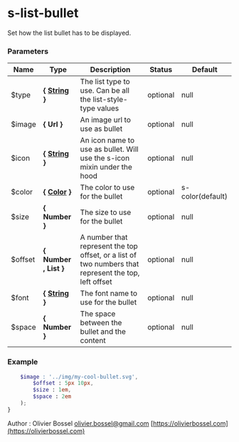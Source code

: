 # s-list-bullet

Set how the list bullet has to be displayed.


### Parameters
Name  |  Type  |  Description  |  Status  |  Default
------------  |  ------------  |  ------------  |  ------------  |  ------------
$type  |  **{ [String](http://www.sass-lang.com/documentation/file.SASS_REFERENCE.html#sass-script-strings) }**  |  The list type to use. Can be all the list-style-type values  |  optional  |  null
$image  |  **{ Url }**  |  An image url to use as bullet  |  optional  |  null
$icon  |  **{ [String](http://www.sass-lang.com/documentation/file.SASS_REFERENCE.html#sass-script-strings) }**  |  An icon name to use as bullet. Will use the s-icon mixin under the hood  |  optional  |  null
$color  |  **{ [Color](http://www.sass-lang.com/documentation/file.SASS_REFERENCE.html#colors) }**  |  The color to use for the bullet  |  optional  |  s-color(default)
$size  |  **{ Number }**  |  The size to use for the bullet  |  optional  |  null
$offset  |  **{ Number , List<Number> }**  |  A number that represent the top offset, or a list of two numbers that represent the top, left offset  |  optional  |  null
$font  |  **{ [String](http://www.sass-lang.com/documentation/file.SASS_REFERENCE.html#sass-script-strings) }**  |  The font name to use for the bullet  |  optional  |  null
$space  |  **{ Number }**  |  The space between the bullet and the content  |  optional  |  null

### Example
```scss
	$image : '../img/my-cool-bullet.svg',
		$offset : 5px 10px,
		$size : 1em,
		$space : 2em
	);
}
```
Author : Olivier Bossel [olivier.bossel@gmail.com](mailto:olivier.bossel@gmail.com) [https://olivierbossel.com](https://olivierbossel.com)